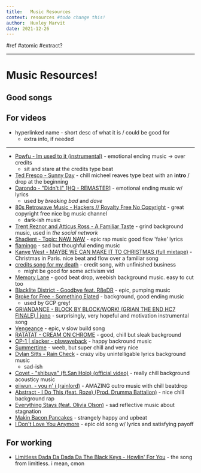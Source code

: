 ```yaml
---
title:   Music Resources
context: resources #todo change this!
author:  Huxley Marvit
date: 2021-12-26
---
```


 #ref #atomic 
 #extract?

***

# Music Resources!

## Good songs


## For videos

- hyperlinked name - short desc of what it is / could be good for
	- extra info, if needed
	

***

- [Powfu - Im used to it (instrumental)](https://www.youtube.com/watch?v=gWPj2O6Ojjw) - emotional ending music -> over credits
	- sit and stare at the credits type beat
- [Ted Fresco - Sunny Day](https://www.youtube.com/watch?v=AZbk1Y2D2UY&ab_channel=3starz) - chill micheel reaves type beat with an **intro** / drop at the beginning
- [Darondo - "Didn't I" [HQ - REMASTER]](https://www.youtube.com/watch?v=PZqQT5904_U) - emotional ending music w/ lyrics
	- used by *breaking bad* and *dave*
- [80s Retrowave Music - Hackers // Royalty Free No Copyright](https://www.youtube.com/watch?v=NZ4Of3lID84) - great copyright free nice bg music channel
	- dark-ish music
- [Trent Reznor and Atticus Ross - A Familiar Taste](https://www.youtube.com/watch?v=ADLJN3fUAX4) - grind background music, used in *the social network*
- [Shadient - Topic: NAW NAW](https://www.youtube.com/watch?v=RYgDYTZo1u8) - epic rap music good flow 'fake' lyrics
- [flamingo](https://andrewtaylor.bandcamp.com/track/flamingo)  - sad but thoughful ending music
- [Kanye West - MAYBE WE CAN MAKE IT TO CHRISTMAS (full mixtape)]( https://www.youtube.com/watch?v=tweYLRAU9BU&t=394s&ab_channel=toastydigital) - Christmas in Paris. nice beat and flow over a familiar song
- [credits song for my death](https://www.youtube.com/watch?v=urxeNbBc1nk) - credit song, with unfinished business
	- might be good for some activism vid
- [Memory Lane](https://www.youtube.com/watch?v=1buCERP_zOo&ab_channel=AcesToAces-Topic) - good beat drop, weebish background music. easy to cut too
- [Blacklite District - Goodbye feat. R8eDR](https://www.youtube.com/watch?v=cgDiyRp2tNs) - epic, pumping music
- [Broke for Free - Something Elated](https://www.youtube.com/watch?v=kxh4S2A8Q4U) - background, good ending music
	- used by GCP grey!
- [GRIANDANCE - BLOCK BY BLOCK/WORK! (GRIAN THE END HC7 FINALE) | jono](https://www.youtube.com/watch?v=bBksFSJEkGw&ab_channel=jonojono) - surprisingly, very hopeful and motivation instrumental song
- [Vengeance](https://www.youtube.com/watch?v=pQGPEEKRrUI&ab_channel=ZackHemsey-Topic) - epic, v slow build song
- [RATATAT - CREAM ON CHROME](https://www.youtube.com/watch?v=xlcywgEMuGI&ab_channel=ratatatmusicratatatmusicVerified) - good, chill but sleak background
- [OP-1 | slacker - plswaveback](https://www.youtube.com/watch?v=TyXoFG-HPQs) - happy backround music
- [Summertime](https://www.youtube.com/watch?v=ymwtuzIdhfY) - weeb, but super chill and very nice
- [Dylan Sitts - Rain Check](https://www.youtube.com/watch?v=qZIbwNAmRjQ) -  crazy viby unintelligable lyrics background music
	-  sad-ish
- [Covet - "shibuya" (ft.San Holo) (official video)](https://www.youtube.com/watch?v=RXGwVJCdV6A) -  really chill background acousticy music
- [eiiwun. - you n' i (rainlord)](https://www.youtube.com/watch?v=2UdIXgrRyco) - AMAZING outro music with chill beatdrop
- [Abstract - I Do This (feat. Roze) (Prod. Drumma Battalion)](https://www.youtube.com/watch?v=fxeAVT__bY8&ab_channel=SwagyTracks) - nice chill background rap
-  [Everything Stays (feat. Olivia Olson)](https://www.youtube.com/watch?v=Lr0UOKd1dd0) - sad reflective music about stagnation
-  [Makin Bacon Pancakes](https://www.youtube.com/watch?v=4W5Ol1EqR7o&ab_channel=GunterTheEvilPenguin) - strangely happy and upbeat 
-  [I Don't Love You Anymore](https://www.youtube.com/watch?v=2e7_NaFiPQY&ab_channel=MR-StarkSan) - epic old song w/ lyrics and satisfying payoff

## For working
- [Limitless Dada Da Dada Da The Black Keys - Howlin' For You](https://www.youtube.com/watch?v=57TAXjGmiIc&ab_channel=0Daftpunks0) - the song from limitless. i mean, cmon




























